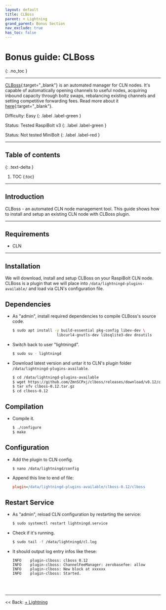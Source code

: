 ```yaml
---
layout: default
title: CLBoss
parent: + Lightning
grand_parent: Bonus Section
nav_exclude: true
has_toc: false
---
```

<!-- markdownlint-disable MD014 MD022 MD025 MD033 MD040 -->

# Bonus guide: CLBoss

{: .no_toc }

---

[CLBoss](https://github.com/ZmnSCPxj/clboss){:target="_blank"} 
is an automated manager for CLN nodes. It's capable of automatically opening channels to useful nodes, acquiring inbound capacity through boltz swaps, rebalancing existing channels and setting competitive forwarding fees.
Read more about it [here](https://zmnscpxj.github.io/clboss/index.html){:target="_blank"}.

Difficulty: Easy
{: .label .label-green }

Status: Tested RaspiBolt v3
{: .label .label-green }

Status: Not tested MiniBolt
{: .label .label-red }

---

## Table of contents
{: .text-delta }

1. TOC
{:toc}

---

## Introduction

CLBoss - an automated CLN node management tool. This guide shows how to install and setup an existing CLN node with CLBoss plugin.

---

## Requirements

* CLN

---

## Installation

We will download, install and setup CLBoss on your RaspiBolt CLN node. CLBoss is a plugin that we will place into `/data/lightningd-plugins-available/` and load via CLN's configuration file.

## Dependencies

* As "admin", install required dependencies to compile CLBoss's source code.

  ```sh
  $ sudo apt install -y build-essential pkg-config libev-dev \
                      libcurl4-gnutls-dev libsqlite3-dev dnsutils
  ```

* Switch back to user "lightningd".

  ```sh
  $ sudo su - lightningd
  ```

* Download latest version and untar it to CLN's plugin folder `/data/lightningd-plugins-available`.

  ```sh
  $ cd /data/lightningd-plugins-available
  $ wget https://github.com/ZmnSCPxj/clboss/releases/download/v0.12/clboss-0.12.tar.gz
  $ tar xfv clboss-0.12.tar.gz
  $ cd clboss-0.12
  ```

## Compilation

* Compile it.

    ```sh
  $ ./configure
  $ make
  ```

## Configuration

* Add the plugin to CLN config.

  ```sh
  $ nano /data/lightningd/config
  ```

* Append this line to end of file:

  ```ini
  plugin=/data/lightningd-plugins-available/clboss-0.12/clboss
  ```

## Restart Service

* As "admin", reload CLN configuration by restarting the service:

  ```sh
  $ sudo systemctl restart lightningd.service
  ```

* Check if it's running.

  ```sh
  $ sudo tail -f /data/lightningd/cl.log
  ```

* It should output log entry infos like these:

  ```
  INFO    plugin-clboss: clboss 0.12
  INFO    plugin-clboss: ChannelFeeManager: zerobasefee: allow
  INFO    plugin-clboss: New block at xxxxxx
  INFO    plugin-clboss: Started.
  ```

<br /><br />

---

<< Back: [+ Lightning](index.md)
